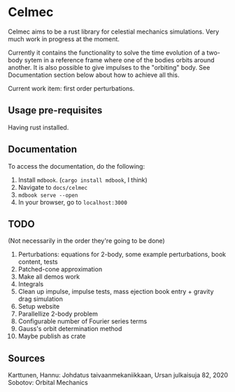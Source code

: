 # Celmec

Celmec aims to be a rust library for celestial mechanics simulations. Very much work in progress at the moment.

Currently it contains the functionality to solve the time evolution of a two-body sytem in a reference frame where one of the bodies orbits around another. It is also possible to give impulses to the "orbiting" body. See Documentation section below about how to achieve all this.

Current work item: first order perturbations.

## Usage pre-requisites

Having rust installed.

## Documentation

To access the documentation, do the following:

1. Install `mdbook`. (`cargo install mdbook`, I think)
2. Navigate to `docs/celmec`
3. `mdbook serve --open`
4. In your browser, go to `localhost:3000`

## TODO

(Not necessarily in the order they're going to be done)

1. Perturbations: equations for 2-body, some example perturbations, book content, tests
2. Patched-cone approximation
3. Make all demos work
4. Integrals
5. Clean up impulse, impulse tests, mass ejection book entry + gravity drag simulation
6. Setup website
7. Parallellize 2-body problem
8. Configurable number of Fourier series terms
9. Gauss's orbit determination method
10. Maybe publish as crate

## Sources

Karttunen, Hannu: Johdatus taivaanmekaniikkaan, Ursan julkaisuja 82, 2020
Sobotov: Orbital Mechanics
